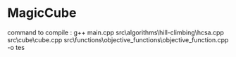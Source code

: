 # MagicCube
command to compile : 
    g++ main.cpp src\algorithms\hill-climbing\hcsa.cpp src\cube\cube.cpp src\functions\objective_functions\objective_function.cpp -o tes